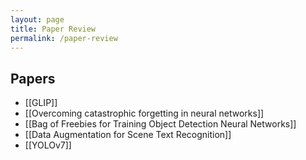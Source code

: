 ```yaml
---
layout: page
title: Paper Review
permalink: /paper-review
---
```


## Papers

- [[GLIP]]
- [[Overcoming catastrophic forgetting in neural networks]]
- [[Bag of Freebies for Training Object Detection Neural Networks]]
- [[Data Augmentation for Scene Text Recognition]]
- [[YOLOv7]]
